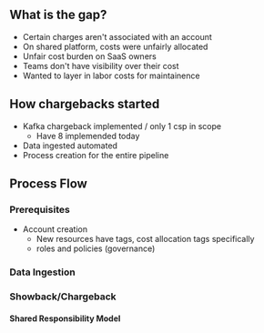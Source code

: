 ## What is the gap?
- Certain charges aren't associated with an account
- On shared platform, costs were unfairly allocated
- Unfair cost burden on SaaS owners
- Teams don't have visibility over their cost
- Wanted to layer in labor costs for maintainence

## How chargebacks started
- Kafka chargeback implemented / only 1 csp in scope
    - Have 8 implemended today
- Data ingested automated
- Process creation for the entire pipeline

## Process Flow 
### Prerequisites
- Account creation
    - New resources have tags, cost allocation tags specifically
    - roles and policies (governance)

### Data Ingestion

### Showback/Chargeback

#### Shared Responsibility Model